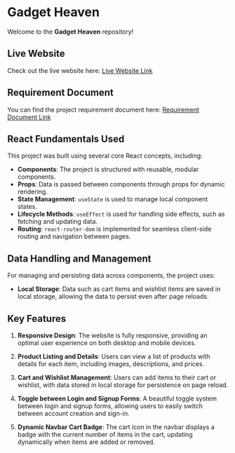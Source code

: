 # Gadget Heaven

Welcome to the **Gadget Heaven** repository!

## Live Website

Check out the live website here: [Live Website Link](https://your-live-website-link.com)

## Requirement Document

You can find the project requirement document here: [Requirement Document Link](https://your-requirement-document-link.com)

## React Fundamentals Used

This project was built using several core React concepts, including:

- **Components**: The project is structured with reusable, modular components.
- **Props**: Data is passed between components through props for dynamic rendering.
- **State Management**: `useState` is used to manage local component states.
- **Lifecycle Methods**: `useEffect` is used for handling side effects, such as fetching and updating data.
- **Routing**: `react-router-dom` is implemented for seamless client-side routing and navigation between pages.

## Data Handling and Management

For managing and persisting data across components, the project uses:

- **Local Storage**: Data such as cart items and wishlist items are saved in local storage, allowing the data to persist even after page reloads.

## Key Features

1. **Responsive Design**: The website is fully responsive, providing an optimal user experience on both desktop and mobile devices.

2. **Product Listing and Details**: Users can view a list of products with details for each item, including images, descriptions, and prices.

3. **Cart and Wishlist Management**: Users can add items to their cart or wishlist, with data stored in local storage for persistence on page reload.

4. **Toggle between Login and Signup Forms**: A beautiful toggle system between login and signup forms, allowing users to easily switch between account creation and sign-in.

5. **Dynamic Navbar Cart Badge**: The cart icon in the navbar displays a badge with the current number of items in the cart, updating dynamically when items are added or removed.